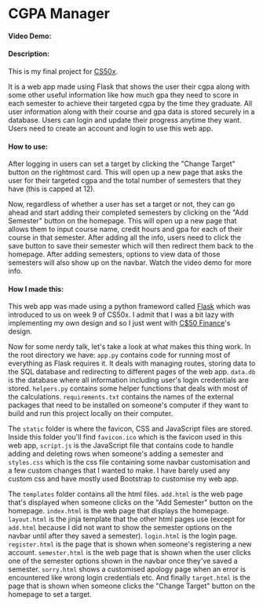 # CGPA Manager
#### Video Demo:  <URL HERE>
#### Description:
This is my final project for [CS50x](https://cs50.harvard.edu/x/).

It is a web app made using Flask that shows the user their cgpa along with some other useful information like how much gpa they need to score in each semester to achieve their targeted cgpa by the time they graduate. All user information along with their course and gpa data is stored securely in a database. Users can login and update their progress anytime they want. Users need to create an account and login to use this web app.

#### How to use:
After logging in users can set a target by clicking the "Change Target" button on the rightmost card. This will open up a new page that asks the user for their targeted cgpa and the total number of semesters that they have (this is capped at 12).

Now, regardless of whether a user has set a target or not, they can go ahead and start adding their completed semesters by clicking on the "Add Semester" button on the homepage. This will open up a new page that allows them to input course name, credit hours and gpa for each of their course in that semester. After adding all the info, users need to click the save button to save their semester which will then redirect them back to the homepage. After adding semesters, options to view data of those semesters will also show up on the navbar.
Watch the video demo for more info.

#### How I made this:
This web app was made using a python frameword called [Flask](https://flask.palletsprojects.com/en/3.0.x/) which was introduced to us on week 9 of CS50x. I admit that I was a bit lazy with implementing my own design and so I just went with [C$50 Finance](https://finance.cs50.net/login)'s design.

Now for some nerdy talk, let's take a look at what makes this thing work.
In the root directory we have:
`app.py` contains code for running most of everything as Flask requires it. It deals with managing routes, storing data to the SQL database and redirecting to different pages of the web app.
`data.db` is the database where all information including user's login credentials are stored.
`helpers.py` contains some helper functions that deals with most of the calculations.
`requirements.txt` contains the names of the external packages that need to be installed on someone's computer if they want to build and run this project locally on their computer.

The `static` folder is where the favicon, CSS and JavaScript files are stored. Inside this folder you'll find `favicon.ico` which is the favicon used in this web app, `script.js` is the JavaScript file that contains code to handle adding and deleting rows when someone's adding a semester and `styles.css` which is the css file containing some navbar customisation and a few custom changes that I wanted to make. I have barely used any custom css and have mostly used Bootstrap to customise my web app. 

The `templates` folder contains all the html files.
`add.html` is the web page that's displayed when someone clicks on the "Add Semester" button on the homepage.
`index.html` is the web page that displays the homepage.
`layout.html` is the jinja template that the other html pages use (except for `add.html` because I did not want to show the semester options on the navbar until after they saved a semester).
`login.html` is the login page.
`register.html` is the page that is shown when someone's registering a new account.
`semester.html` is the web page that is shown when the user clicks one of the semester options shown in the navbar once they've saved a semester.
`sorry.html` shows a customised apology page when an error is encountered like wrong login credentials etc.
And finally `target.html` is the page that is shown when someone clicks the "Change Target" button on the homepage to set a target.

